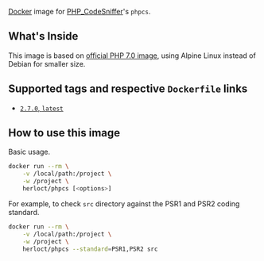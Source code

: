 [Docker](http://www.docker.com/) image for [PHP_CodeSniffer](http://php.net)'s `phpcs`.

## What's Inside

This image is based on [official PHP 7.0 image](https://hub.docker.com/_/php/),
using Alpine Linux instead of Debian for smaller size.

## Supported tags and respective `Dockerfile` links

* [`2.7.0`, `latest`](https://github.com/herloct/docker-phpcs/blob/master/2.7.0/Dockerfile)

## How to use this image

Basic usage.

```sh
docker run --rm \
    -v /local/path:/project \
    -w /project \
    herloct/phpcs [<options>]
```

For example, to check `src` directory against the PSR1 and PSR2 coding standard.

```sh
docker run --rm \
    -v /local/path:/project \
    -w /project \
    herloct/phpcs --standard=PSR1,PSR2 src
```
